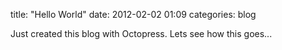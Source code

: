 title: "Hello World"
date: 2012-02-02 01:09
categories: blog


Just created this blog with Octopress. Lets see how this goes...
